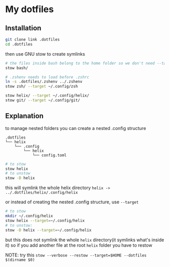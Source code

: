 # My dotfiles

## Installation

```bash
git clone link .dotfiles
cd .dotfiles
```

then use GNU stow to create symlinks

```bash
# the files inside bash belong to the home folder so we don't need --target
stow bash/

# .zshenv needs to load before .zshrc
ln -s .dotfiles/.zshenv ../.zshenv
stow zsh/ --target ~/.config/zsh

stow helix/ --target ~/.config/helix/
stow git/ --target ~/.config/git/
```

## Explanation

to manage nested folders you can create a nested .config structure

```
.dotfiles
└── helix
    └── .config
        └── helix
            └── config.toml
```

```bash
# to stow
stow helix
# to unstow
stow -D helix
```

this will symlink the whole helix directory
`helix -> ../.dotfiles/helix/.config/helix`

or instead of creating the nested .config structure, use `--target`

```bash
# to stow
mkdir ~/.config/helix
stow helix --target=~/.config/helix
# to unstow:
stow -D helix --target=~/.config/helix
```

but this does not symlink the whole `helix` directory(it symlinks what's inside it)
so if you add another file at the root `helix` folder you have to restow

NOTE: try this
`stow --verbose --restow --target=$HOME --dotfiles $(dirname $0)`
